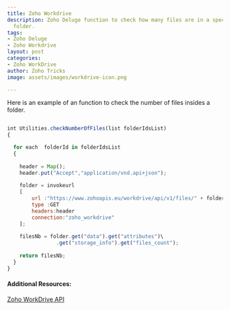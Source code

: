 ```yaml
---
title: Zoho Workdrive
description: Zoho Deluge function to check how many files are in a specific Zoho WorkDrive
  folder.
tags:
- Zoho Deluge
- Zoho Workdrive
layout: post
categories:
- Zoho WorkDrive
author: Zoho Tricks
image: assets/images/workdrive-icon.png

---
```

Here is an example of an function to check the number of files insides a folder.

```javascript

int Utilities.checkNumberOfFiles(list folderIdsList)
{

  for each  folderId in folderIdsList
  {
    
	header = Map();
	header.put("Accept","application/vnd.api+json");
    
	folder = invokeurl
	[
		url :"https://www.zohoapis.eu/workdrive/api/v1/files/" + folderId
		type :GET
		headers:header
		connection:"zoho_workdrive"
	];
    
	filesNb = folder.get("data").get("attributes")\
      			.get("storage_info").get("files_count");
		
    return filesNb;
  }
}
```

#### Additional Resources:

[Zoho WorkDrive API](https://workdrive.zoho.com/apidocs/v1/overview "Zoho WorkDrive API")